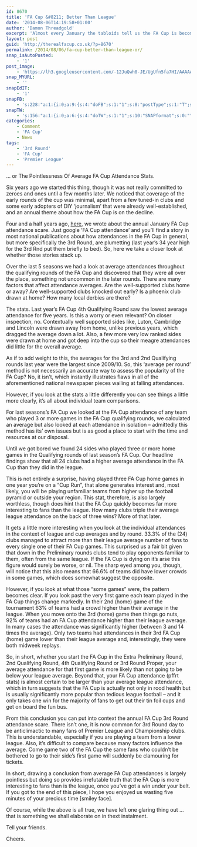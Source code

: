 ```yaml
---
id: 8670
title: 'FA Cup &#8211; Better Than League'
date: '2014-08-06T14:19:58+01:00'
author: 'Damon Threadgold'
excerpt: 'Almost every January the tabloids tell us the FA Cup is becoming insignificant and attendances are dropping. We prove that''s bollocks and the FA Cup is better supported than the leagues.'
layout: post
guid: 'http://therealfacup.co.uk/?p=8670'
permalink: /2014/08/06/fa-cup-better-than-league-or/
snap_isAutoPosted:
    - '1'
post_image:
    - 'https://lh3.googleusercontent.com/-12JuQwh0-JE/UgUfn5fa7HI/AAAAAAAACzg/EVU0pMU3Wr0/s720/TBIR1.jpg'
snap_MYURL:
    - ''
snapEdIT:
    - '1'
snapFB:
    - 's:228:"a:1:{i:0;a:9:{s:4:"doFB";s:1:"1";s:8:"postType";s:1:"T";s:10:"AttachPost";s:1:"2";s:10:"SNAPformat";s:0:"";s:9:"isAutoImg";s:1:"A";s:8:"imgToUse";s:0:"";s:9:"isAutoURL";s:1:"A";s:8:"urlToUse";s:0:"";s:11:"isPrePosted";s:1:"1";}}";'
snapTW:
    - 's:156:"a:1:{i:0;a:6:{s:4:"doTW";s:1:"1";s:10:"SNAPformat";s:0:"";s:8:"attchImg";s:1:"0";s:9:"isAutoImg";s:1:"A";s:8:"imgToUse";s:0:"";s:11:"isPrePosted";s:1:"1";}}";'
categories:
    - Comment
    - 'FA Cup'
    - News
tags:
    - '3rd Round'
    - 'FA Cup'
    - 'Premier League'
---
```


… or The Pointlessness Of Average FA Cup Attendance Stats.

Six years ago we started this thing, though it was not really committed to zeroes and ones until a few months later. We noticed that coverage of the early rounds of the cup was minimal, apart from a few tuned-in clubs and some early adopters of DIY ‘journalism’ that were already well-established, and an annual theme about how the FA Cup is on the decline.

Four and a half years ago, [here](http://therealfacup.co.uk/2010/01/04/the-annual-january-fa-cup-attendance-scare/), we wrote about the annual January FA Cup attendance scare. Just google ‘FA Cup attendance’ and you’ll find a story in most national publications about how attendances in the FA Cup in general, but more specifically the 3rd Round, are plumetting (last year’s 34 year high for the 3rd Rnd put them briefly to bed). So, here we take a closer look at whether those stories stack up.

Over the last 5 seasons we had a look at average attendances throughout the qualifying rounds of the FA Cup and discovered that they were all over the place, something not uncommon in the later rounds. There are many factors that affect attendance averages. Are the well-supported clubs home or away? Are well-supported clubs knocked out early? Is a phoenix club drawn at home? How many local derbies are there?

The stats. Last year’s FA Cup 4th Qualifying Round saw the lowest average attendance for five years. Is this a worry or even relevant? On closer inspection, no. Contextually well supported sides like, Luton, Cambridge and Lincoln were drawn away from home, unlike previous years, which dragged the average down a lot. Also, a few more very low ranked sides were drawn at home and got deep into the cup so their meagre attendances did little for the overall average.

As if to add weight to this, the averages for the 3rd and 2nd Qualifying rounds last year were the largest since 2009/10. So, this ‘average per round’ method is not necessarily an accurate way to assess the popularity of the FA Cup? No, it isn’t, which instantly illustrates flaws in all of the aforementioned national newspaper pieces wailing at falling attendances.

However, if you look at the stats a little differently you can see things a little more clearly, it’s all about individual team comparisons.

For last seasons’s FA Cup we looked at the FA Cup attendance of any team who played 3 or more games in the FA Cup qualifying rounds, we calculated an average but also looked at each attendance in isolation – admittedly this method has its’ own issues but is as good a place to start with the time and resources at our disposal.

Until we got bored we found 24 sides who played three or more home games in the Qualifying rounds of last season’s FA Cup. Our headline findings show that all 24 clubs had a higher average attendance in the FA Cup than they did in the league.

This is not entirely a surprise, having played three FA Cup home games in one year you’re on a “Cup Run”, that alone generates interest and, most likely, you will be playing unfamiliar teams from higher up the football pyramid or outside your region. This stat, therefore, is also largely worthless, though does hint that the FA Cup quickly becomes far more interesting to fans than the league. How many clubs triple their average league attendance on the back of three wins? More of that later.

It gets a little more interesting when you look at the individual attendances in the context of league and cup averages and by round. 33.3% of the (24) clubs managed to attract more than their league average number of fans to every single one of their FA Cup games. This surprised us a fair bit given that down in the Preliminary rounds clubs tend to play opponents familiar to them, often from the same league. If the FA Cup is dying on it’s arse this figure would surely be worse, or nil. The sharp eyed among you, though, will notice that this also means that 66.6% of teams did have lower crowds in some games, which does somewhat suggest the opposite.

However, if you look at what those “some games” were, the pattern becomes clear. If you look past the very first game each team played in the FA Cup things change markedly. In their 2nd (home) game of the tournament 63% of teams had a crowd higher than their average in the league. When you move onto the 3rd (home) game then things go nuts, 92% of teams had an FA Cup attendance higher than their league average. In many cases the attendance was significantly higher (between 3 and 14 times the average). Only two teams had attendances in their 3rd FA Cup (home) game lower than their league average and, interestingly, they were both midweek replays.

So, in short, whether you start the FA Cup in the Extra Preliminary Round, 2nd Qualifying Round, 4th Qualifying Round or 3rd Round Proper, your average attendance for that first game is more likely than not going to be below your league average. Beyond that, your FA Cup attendance (pffrt stats) is almost certain to be larger than your average league attendance, which in turn suggests that the FA Cup is actually not only in rood health but is usually significantly more popular than tedious league football – and it only takes one win for the majority of fans to get out their tin foil cups and get on board the fun bus.

From this conclusion you can put into context the annual FA Cup 3rd Round attendance scare. There isn’t one, it is now common for 3rd Round day to be anticlimactic to many fans of Premier League and Championship clubs. This is understandable, especially if you are playing a team from a lower league. Also, it’s difficult to compare because many factors influence the average. Come game two of the FA Cup the same fans who couldn’t be bothered to go to their side’s first game will suddenly be clamouring for tickets.

In short, drawing a conclusion from average FA Cup attendances is largely pointless but doing so provides irrefutable truth that the FA Cup is more interesting to fans than is the league, once you’ve got a win under your belt. If you got to the end of this piece, I hope you enjoyed us wasting five minutes of your precious time \[smiley face\].

Of course, while the above is all true, we have left one glaring thing out … that is something we shall elaborate on in thext instalment.

Tell your friends.

Cheers.
